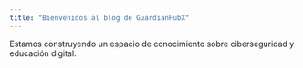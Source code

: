 ```yaml
---
title: "Bienvenidos al blog de GuardianHubX"
---
```


Estamos construyendo un espacio de conocimiento sobre ciberseguridad y educación digital.
